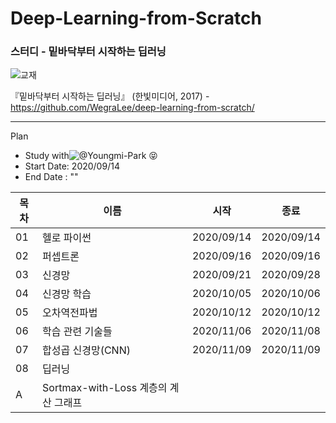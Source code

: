 # Deep-Learning-from-Scratch
### 스터디 - 밑바닥부터 시작하는 딥러닝

![교재](https://camo.githubusercontent.com/7e1a295ccd66bcb552ff2405bbbf831524e8a215/68747470733a2f2f7777772e68616e6269742e636f2e6b722f646174612f626f6f6b732f42383437353833313139385f6c2e6a7067)

『밑바닥부터 시작하는 딥러닝』 (한빛미디어, 2017) - https://github.com/WegraLee/deep-learning-from-scratch/

---

Plan
* Study with![@Youngmi-Park](https://github.com/Youngmi-Park) 😝
* Start Date: 2020/09/14
* End Date : ""

목차|이름|시작|종료| 
---|---|---|---
01|헬로 파이썬|2020/09/14|2020/09/14
02|퍼셉트론|2020/09/16|2020/09/16
03|신경망|2020/09/21|2020/09/28
04|신경망 학습|2020/10/05|2020/10/06
05|오차역전파법|2020/10/12|2020/10/12
06|학습 관련 기술들|2020/11/06|2020/11/08
07|합성곱 신경망(CNN)|2020/11/09|2020/11/09
08|딥러닝||
A|Sortmax-with-Loss 계층의 계산 그래프||
